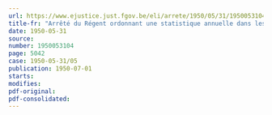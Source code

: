 ```yaml
---
url: https://www.ejustice.just.fgov.be/eli/arrete/1950/05/31/1950053104/justel
title-fr: "Arrêté du Régent ordonnant une statistique annuelle dans les industries de la chaussure, de la ganterie et de la maroquinerie"
date: 1950-05-31
source:
number: 1950053104
page: 5042
case: 1950-05-31/05
publication: 1950-07-01
starts:
modifies:
pdf-original:
pdf-consolidated:
---
```


